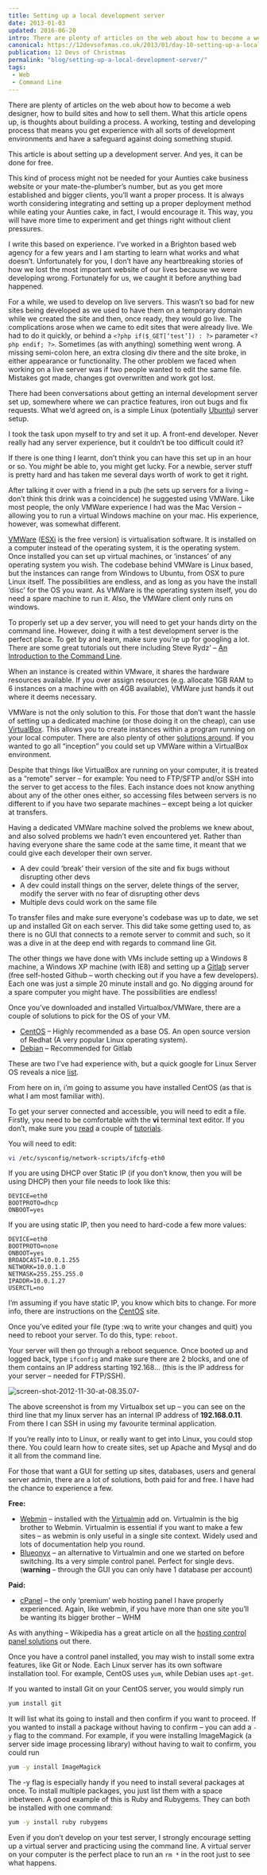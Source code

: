 ```yaml
---
title: Setting up a local development server
date: 2013-01-03
updated: 2016-06-20
intro: There are plenty of articles on the web about how to become a web designer, how to build sites and how to sell them. What this article opens up, is ...
canonical: https://12devsofxmas.co.uk/2013/01/day-10-setting-up-a-local-development-server/index.html
publication: 12 Devs of Christmas
permalink: "blog/setting-up-a-local-development-server/"
tags:
 - Web
 - Command Line
---
```


There are plenty of articles on the web about how to become a web designer, how to build sites and how to sell them. What this article opens up, is thoughts about building a process. A working, testing and developing process that means you get experience with all sorts of development environments and have a safeguard against doing something stupid.

This article is about setting up a development server. And yes, it can be done for free.

This kind of process might not be needed for your Aunties cake business website or your mate-the-plumber’s number, but as you get more established and bigger clients, you’ll want a proper process. It is always worth considering integrating and setting up a proper deployment method while eating your Aunties cake, in fact, I would encourage it. This way, you will have more time to experiment and get things right without client pressures.

I write this based on experience. I’ve worked in a Brighton based web agency for a few years and I am starting to learn what works and what doesn’t. Unfortunately for you, I don’t have any heartbreaking stories of how we lost the most important website of our lives because we were developing wrong. Fortunately for us, we caught it before anything bad happened.

For a while, we used to develop on live servers. This wasn’t so bad for new sites being developed as we used to have them on a temporary domain while we created the site and then, once ready, they would go live. The complications arose when we came to edit sites that were already live. We had to do it quickly, or behind a `<?php if($_GET[‘test’]) : ?>` parameter `<?php endif; ?>`. Sometimes (as with anything) something went wrong. A missing semi-colon here, an extra closing div there and the site broke, in either appearance or functionality. The other problem we faced when working on a live server was if two people wanted to edit the same file. Mistakes got made, changes got overwritten and work got lost.

There had been conversations about getting an internal development server set up, somewhere where we can practice features, iron out bugs and fix requests. What we’d agreed on, is a simple Linux (potentially [Ubuntu](http://www.ubuntu.com/)) server setup.

I took the task upon myself to try and set it up. A front-end developer. Never really had any server experience, but it couldn’t be too difficult could it?

<div class="warning"> If there is one thing I learnt, don’t think you can have this set up in an hour or so. You <em>might</em> be able to, you might get lucky. For a newbie, server stuff is pretty hard and has taken me several days worth of work to get it right.</div>

After talking it over with a friend in a pub (he sets up servers for a living – don’t think this drink was a coincidence) he suggested using VMWare. Like most people, the only VMWare experience I had was the Mac Version – allowing you to run a virtual Windows machine on your mac. His experience, however, was somewhat different.

[VMWare](http://www.vmware.com/) ([ESXi](http://www.vmware.com/products/vsphere/esxi-and-esx/overview.html) is the free version) is virtualisation software. It is installed on a computer instead of the operating system, it is the operating system. Once installed you can set up virtual machines, or ‘instances’ of any operating system you wish. The codebase behind VMWare is Linux based, but the instances can range from Windows to Ubuntu, from OSX to pure Linux itself. The possibilities are endless, and as long as you have the install ‘disc’ for the OS you want. As VMWare is the operating system itself, you do need a spare machine to run it. Also, the VMWare client only runs on windows.

To properly set up a dev server, you will need to get your hands dirty on the command line. However, doing it with a test development server is the perfect place. To get by and learn, make sure you’re up for googling a lot. There are some great tutorials out there including Steve Rydz’ – [An Introduction to the Command Line](http://www.onextrapixel.com/2012/11/27/an-introduction-to-the-command-line/).

When an instance is created within VMware, it shares the hardware resources available. If you over assign resources (e.g. allocate 1GB RAM to 6 instances on a machine with on 4GB available), VMWare just hands it out where it deems necessary.

VMWare is not the only solution to this. For those that don’t want the hassle of setting up a dedicated machine (or those doing it on the cheap), can use [VirtualBox](https://www.virtualbox.org/). This allows you to create instances within a program running on your local computer. There are also plenty of other [solutions around](http://www.cyberciti.biz/tips/linux-virtualization-software.html). If you wanted to go all “inception” you could set up VMWare within a VirtualBox environment.

<div class="note">Despite that things like VirtualBox are running on your computer, it is treated as a “remote” server – for example: You need to FTP/SFTP and/or SSH into the server to get access to the files. Each instance does not know anything about any of the other ones either, so accessing files between servers is no different to if you have two separate machines – except being a lot quicker at transfers.</div>

Having a dedicated VMWare machine solved the problems we knew about, and also solved problems we hadn’t even encountered yet. Rather than having everyone share the same code at the same time, it meant that we could give each developer their own server.

- A dev could ‘break’ their version of the site and fix bugs without disrupting other devs
- A dev could install things on the server, delete things of the server, modify the server with no fear of disrupting other devs
- Multiple devs could work on the same file

To transfer files and make sure everyone's codebase was up to date, we set up and installed Git on each server. This did take some getting used to, as there is no GUI that connects to a remote server to commit and such, so it was a dive in at the deep end with regards to command line Git.

The other things we have done with VMs include setting up a Windows 8 machine, a Windows XP machine (with IE8) and setting up a [Gitlab](http://gitlabhq.com/) server (free self-hosted Github – worth checking out if you have a few developers). Each one was just a simple 20 minute install and go. No digging around for a spare computer you might have. The possibilities are endless!

Once you’ve downloaded and installed Virtualbox/VMWare, there are a couple of solutions to pick for the OS of your VM.

- [CentOS](http://www.centos.org/) – Highly recommended as a base OS. An open source version of Redhat (A very popular Linux operating system).
- [Debian](http://www.debian.org/) – Recommended for Gitlab

These are two I’ve had experience with, but a quick google for Linux Server OS reveals a nice [list](http://www.serverwatch.com/columns/article.php/3900711/The-Top-10-Linux-Server-Distributions.htm).

From here on in, i’m going to assume you have installed CentOS (as that is what I am most familiar with).

To get your server connected and accessible, you will need to edit a file. Firstly, you need to be comfortable with the **vi** terminal text editor. If you don’t, make sure you [read](http://www.unix-manuals.com/tutorials/vi/vi-in-10-1.html) a couple of [tutorials](http://heather.cs.ucdavis.edu/~matloff/UnixAndC/Editors/ViIntro.html).

You will need to edit:

```bash
vi /etc/sysconfig/network-scripts/ifcfg-eth0
```

If you are using DHCP over Static IP (if you don’t know, then you will be using DHCP) then your file needs to look like this:

```
DEVICE=eth0
BOOTPROTO=dhcp
ONBOOT=yes
```

If you are using static IP, then you need to hard-code a few more values:

```
DEVICE=eth0
BOOTPROTO=none
ONBOOT=yes
BROADCAST=10.0.1.255
NETWORK=10.0.1.0
NETMASK=255.255.255.0
IPADDR=10.0.1.27
USERCTL=no
```

I’m assuming if you have static IP, you know which bits to change. For more info, there are instructions on the [CentOS](http://www.centos.org/docs/2/rhl-rg-en-7.2/ch-networkscripts.html) site.

Once you’ve edited your file (type :wq to write your changes and quit) you need to reboot your server. To do this, type: `reboot`.

Your server will then go through a reboot sequence. Once booted up and logged back, type `ifconfig` and make sure there are 2 blocks, and one of them contains an IP address starting 192.168… (this is the IP address for your server – needed for FTP/SSH).

![screen-shot-2012-11-30-at-08.35.07-](/assets/img/content/12-devs-development-server/screen-shot-2012-11-30-at-08.35.07-.png)

The above screenshot is from my Virtualbox set up – you can see on the third line that my linux server has an internal IP address of **192.168.0.11**. From there I can SSH in using my favourite terminal application.

If you’re really into to Linux, or really want to get into Linux, you could stop there. You could learn how to create sites, set up Apache and Mysql and do it all from the command line.

For those that want a GUI for setting up sites, databases, users and general server admin, there are a lot of solutions, both paid for and free. I have had the chance to experience a few.

**Free:**

- [Webmin](http://www.webmin.com/) – installed with the [Virtualmin](http://www.webmin.com/virtualmin.html) add on. Virtualmin is the big brother to Webmin. Virtualmin is essential if you want to make a few sites – as webmin is only useful in a single site context. Widely used and lots of documentation help you round.
- [Blueonyx](http://www.blueonyx.it/) – an alternative to Virtualmin and one we started on before switching. Its a very simple control panel. Perfect for single devs. (**warning** – through the GUI you can only have 1 database per account)

**Paid:**

- [cPanel](http://cpanel.net/) – the only ‘premium’ web hosting panel I have properly experienced. Again, like webmin, if you have more than one site you’ll be wanting its bigger brother – WHM

As with anything – Wikipedia has a great article on all the [hosting control panel solutions](http://en.wikipedia.org/wiki/Comparison_of_web_hosting_control_panels) out there.

Once you have a control panel installed, you may wish to install some extra features, like Git or Node. Each Linux server has its own software installation tool. For example, CentOS uses `yum`, while Debian uses `apt-get`.

If you wanted to install Git on your CentOS server, you would simply run

```bash
yum install git
```

It will list what its going to install and then confirm if you want to proceed. If you wanted to install a package without having to confirm – you can add a `-y` flag to the command. For example, if you were installing ImageMagick (a server side image processing library) without having to wait to confirm, you could run

```bash
yum -y install ImageMagick
```

The -y flag is especially handy if you need to install several packages at once. To install multiple packages, you just list them with a space inbetween. A good example of this is Ruby and Rubygems. They can both be installed with one command:

```bash
yum -y install ruby rubygems
```

Even if you don’t develop on your test server, I strongly encourage setting up a virtual server and practicing using the command line. A virtual server on your computer is the perfect place to run an `rm *` in the root just to see what happens.
